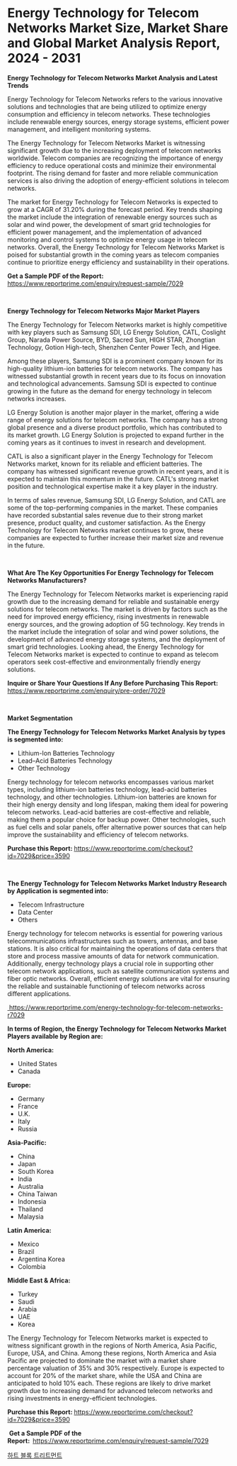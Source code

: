 <p><h1>Energy Technology for Telecom Networks Market Size, Market Share and Global Market Analysis Report, 2024 - 2031</h1></p><p><strong>Energy Technology for Telecom Networks Market Analysis and Latest Trends</strong></p>
<p><p>Energy Technology for Telecom Networks refers to the various innovative solutions and technologies that are being utilized to optimize energy consumption and efficiency in telecom networks. These technologies include renewable energy sources, energy storage systems, efficient power management, and intelligent monitoring systems.</p><p>The Energy Technology for Telecom Networks Market is witnessing significant growth due to the increasing deployment of telecom networks worldwide. Telecom companies are recognizing the importance of energy efficiency to reduce operational costs and minimize their environmental footprint. The rising demand for faster and more reliable communication services is also driving the adoption of energy-efficient solutions in telecom networks.</p><p>The market for Energy Technology for Telecom Networks is expected to grow at a CAGR of 31.20% during the forecast period. Key trends shaping the market include the integration of renewable energy sources such as solar and wind power, the development of smart grid technologies for efficient power management, and the implementation of advanced monitoring and control systems to optimize energy usage in telecom networks. Overall, the Energy Technology for Telecom Networks Market is poised for substantial growth in the coming years as telecom companies continue to prioritize energy efficiency and sustainability in their operations.</p></p>
<p><strong>Get a Sample PDF of the Report:&nbsp;</strong> <a href="https://www.reportprime.com/enquiry/request-sample/7029">https://www.reportprime.com/enquiry/request-sample/7029</a></p>
<p>&nbsp;</p>
<p><strong>Energy Technology for Telecom Networks Major Market Players</strong></p>
<p><p>The Energy Technology for Telecom Networks market is highly competitive with key players such as Samsung SDI, LG Energy Solution, CATL, Coslight Group, Narada Power Source, BYD, Sacred Sun, HIGH STAR, Zhongtian Technology, Gotion High-tech, Shenzhen Center Power Tech, and Higee. </p><p>Among these players, Samsung SDI is a prominent company known for its high-quality lithium-ion batteries for telecom networks. The company has witnessed substantial growth in recent years due to its focus on innovation and technological advancements. Samsung SDI is expected to continue growing in the future as the demand for energy technology in telecom networks increases.</p><p>LG Energy Solution is another major player in the market, offering a wide range of energy solutions for telecom networks. The company has a strong global presence and a diverse product portfolio, which has contributed to its market growth. LG Energy Solution is projected to expand further in the coming years as it continues to invest in research and development.</p><p>CATL is also a significant player in the Energy Technology for Telecom Networks market, known for its reliable and efficient batteries. The company has witnessed significant revenue growth in recent years, and it is expected to maintain this momentum in the future. CATL's strong market position and technological expertise make it a key player in the industry.</p><p>In terms of sales revenue, Samsung SDI, LG Energy Solution, and CATL are some of the top-performing companies in the market. These companies have recorded substantial sales revenue due to their strong market presence, product quality, and customer satisfaction. As the Energy Technology for Telecom Networks market continues to grow, these companies are expected to further increase their market size and revenue in the future.</p></p>
<p>&nbsp;</p>
<p><strong>What Are The Key Opportunities For Energy Technology for Telecom Networks Manufacturers?</strong></p>
<p><p>The Energy Technology for Telecom Networks market is experiencing rapid growth due to the increasing demand for reliable and sustainable energy solutions for telecom networks. The market is driven by factors such as the need for improved energy efficiency, rising investments in renewable energy sources, and the growing adoption of 5G technology. Key trends in the market include the integration of solar and wind power solutions, the development of advanced energy storage systems, and the deployment of smart grid technologies. Looking ahead, the Energy Technology for Telecom Networks market is expected to continue to expand as telecom operators seek cost-effective and environmentally friendly energy solutions.</p></p>
<p><strong>Inquire or Share Your Questions If Any Before Purchasing This Report:</strong> <a href="https://www.reportprime.com/enquiry/pre-order/7029">https://www.reportprime.com/enquiry/pre-order/7029</a></p>
<p>&nbsp;</p>
<p><strong>Market Segmentation</strong></p>
<p><strong>The Energy Technology for Telecom Networks Market Analysis by types is segmented into:</strong></p>
<p><ul><li>Lithium-Ion Batteries Technology</li><li>Lead–Acid Batteries Technology</li><li>Other Technology</li></ul></p>
<p><p>Energy technology for telecom networks encompasses various market types, including lithium-ion batteries technology, lead-acid batteries technology, and other technologies. Lithium-ion batteries are known for their high energy density and long lifespan, making them ideal for powering telecom networks. Lead-acid batteries are cost-effective and reliable, making them a popular choice for backup power. Other technologies, such as fuel cells and solar panels, offer alternative power sources that can help improve the sustainability and efficiency of telecom networks.</p></p>
<p><strong>Purchase this Report:&nbsp;</strong><a href="https://www.reportprime.com/checkout?id=7029&price=3590">https://www.reportprime.com/checkout?id=7029&price=3590</a></p>
<p>&nbsp;</p>
<p><strong>The Energy Technology for Telecom Networks Market Industry Research by Application is segmented into:</strong></p>
<p><ul><li>Telecom Infrastructure</li><li>Data Center</li><li>Others</li></ul></p>
<p><p>Energy technology for telecom networks is essential for powering various telecommunications infrastructures such as towers, antennas, and base stations. It is also critical for maintaining the operations of data centers that store and process massive amounts of data for network communication. Additionally, energy technology plays a crucial role in supporting other telecom network applications, such as satellite communication systems and fiber optic networks. Overall, efficient energy solutions are vital for ensuring the reliable and sustainable functioning of telecom networks across different applications.</p></p>
<p><a href="https://www.reportprime.com/energy-technology-for-telecom-networks-r7029">&nbsp;https://www.reportprime.com/energy-technology-for-telecom-networks-r7029</a></p>
<p><strong>In terms of Region, the Energy Technology for Telecom Networks Market Players available by Region are:</strong></p>
<p>
    <p> <strong> North America: </strong>
        <ul>
            <li>United States</li>
            <li>Canada</li>
        </ul>
        </p> 
    <p> <strong> Europe: </strong>
        <ul>
            <li>Germany</li>
            <li>France</li>
            <li>U.K.</li>
            <li>Italy</li>
            <li>Russia</li>
        </ul>
        </p> 
    <p> <strong> Asia-Pacific: </strong>
        <ul>
            <li>China</li>
            <li>Japan</li>
            <li>South Korea</li>
            <li>India</li>
            <li>Australia</li>
            <li>China Taiwan</li>
            <li>Indonesia</li>
            <li>Thailand</li>
            <li>Malaysia</li>
        </ul>
        </p> 
    <p> <strong> Latin America: </strong>
        <ul>
            <li>Mexico</li>
            <li>Brazil</li>
            <li>Argentina Korea</li>
            <li>Colombia</li>
        </ul>
        </p> 
    <p> <strong> Middle East & Africa: </strong>
        <ul>
            <li>Turkey</li>
            <li>Saudi</li>
            <li>Arabia</li>
            <li>UAE</li>
            <li>Korea</li>
        </ul>
    </p>
    </p>
<p><p>The Energy Technology for Telecom Networks market is expected to witness significant growth in the regions of North America, Asia Pacific, Europe, USA, and China. Among these regions, North America and Asia Pacific are projected to dominate the market with a market share percentage valuation of 35% and 30% respectively. Europe is expected to account for 20% of the market share, while the USA and China are anticipated to hold 10% each. These regions are likely to drive market growth due to increasing demand for advanced telecom networks and rising investments in energy-efficient technologies.</p></p>
<p><strong>Purchase this Report: </strong><a href="https://www.reportprime.com/checkout?id=7029&price=3590">https://www.reportprime.com/checkout?id=7029&price=3590</a></p>
<p>&nbsp;<strong>Get a Sample PDF of the Report:&nbsp;&nbsp;</strong><a href="https://www.reportprime.com/enquiry/request-sample/7029">https://www.reportprime.com/enquiry/request-sample/7029</a></p>
<p><strong></strong></p>
<p><p><a href="https://medium.com/@hettiestehr/%EC%8B%AC%EC%9E%A5-%EB%B8%94%EB%A1%9D-%EC%B9%98%EB%A3%8C-%EC%8B%9C%EC%9E%A5-%EA%B7%9C%EB%AA%A8-cagr-%EC%B6%94%EC%84%B8-2024-2030-f4363b0a5105">하트 블록 트리트먼트</a></p></p>